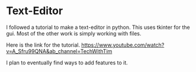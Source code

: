 # Text-Editor

I followed a tutorial to make a text-editor in python. This uses tkinter for the gui. Most of the other work is simply working with files. 

Here is the link for the tutorial. https://www.youtube.com/watch?v=A_Sfru99QNA&ab_channel=TechWithTim

I plan to eventually find ways to add features to it. 
